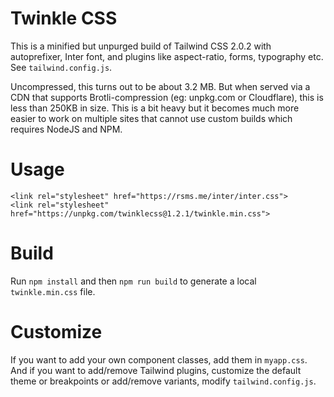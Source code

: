 # Twinkle CSS

This is a minified but unpurged build of Tailwind CSS 2.0.2 with autoprefixer, Inter font, and plugins like aspect-ratio, forms, typography etc. See `tailwind.config.js`.

Uncompressed, this turns out to be about 3.2 MB. But when served via a CDN that supports Brotli-compression (eg: unpkg.com or Cloudflare), this is less than 250KB in size. This is a bit heavy but it becomes much more easier to work on multiple sites that cannot use custom builds which requires NodeJS and NPM.

# Usage

```
<link rel="stylesheet" href="https://rsms.me/inter/inter.css">
<link rel="stylesheet" href="https://unpkg.com/twinklecss@1.2.1/twinkle.min.css">
```

# Build

Run `npm install` and then `npm run build` to generate a local `twinkle.min.css` file.

# Customize

If you want to add your own component classes, add them in `myapp.css`. And if you want to add/remove Tailwind plugins, customize the default theme or breakpoints or add/remove variants, modify `tailwind.config.js`.